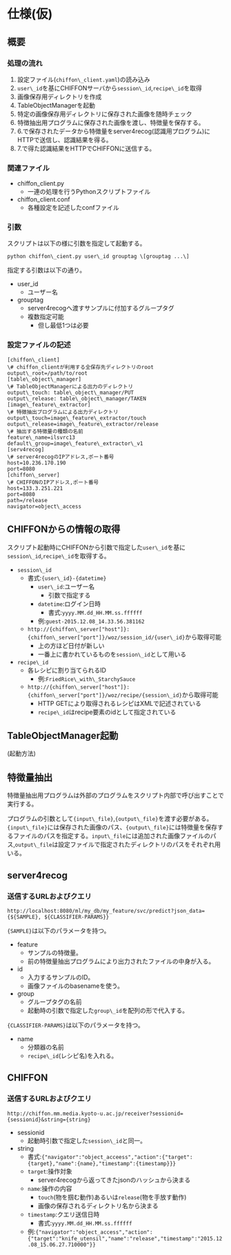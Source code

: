 # 仕様(仮)


## 概要

### 処理の流れ

1. 設定ファイル(`chiffon\_client.yaml`)の読み込み
2. `user\_id`を基にCHIFFONサーバから`session\_id`,`recipe\_id`を取得
3. 画像保存用ディレクトリを作成
4. TableObjectManagerを起動
5. 特定の画像保存用ディレクトリに保存された画像を随時チェック
6. 特徴抽出用プログラムに保存された画像を渡し、特徴量を保存する。
7. 6.で保存されたデータから特徴量をserver4recog(認識用プログラム)にHTTPで送信し、認識結果を得る。
8. 7.で得た認識結果をHTTPでCHIFFONに送信する。

### 関連ファイル

* chiffon\_client.py
    * 一連の処理を行うPythonスクリプトファイル
* chiffon\_client.conf
    * 各種設定を記述したconfファイル

### 引数

スクリプトは以下の様に引数を指定して起動する。

```
python chiffon\_cient.py user\_id grouptag \[grouptag ...\]
```

指定する引数は以下の通り。

* user\_id
    * ユーザー名
* grouptag
    * server4recogへ渡すサンプルに付加するグループタグ
    * 複数指定可能
	    * 但し最低1つは必要


### 設定ファイルの記述

```
[chiffon\_client]
\# chiffon_clientが利用する全保存先ディレクトリのroot
output\_root=/path/to/root
[table\_object\_manager]
\# TableObjectManagerによる出力のディレクトリ
output\_touch: table\_object\_manager/PUT
output\_release: table\_object\_manager/TAKEN
[image\_feature\_extractor]
\# 特徴抽出プログラムによる出力ディレクトリ
output\_touch=image\_feature\_extractor/touch
output\_release=image\_feature\_extractor/release
\# 抽出する特徴量の種類の名前
feature\_name=ilsvrc13
default\_group=image\_feature\_extractor\_v1
[serv4recog]
\# server4recogのIPアドレス,ポート番号
host=10.236.170.190
port=8080
[chiffon\_server]
\# CHIFFONのIPアドレス,ポート番号
host=133.3.251.221
port=8080
path=/release
navigator=object\_access
```


## CHIFFONからの情報の取得

スクリプト起動時にCHIFFONから引数で指定した`user\_id`を基に`session\_id`,`recipe\_id`を取得する。

* `session\_id`
    * 書式:`{user\_id}-{datetime}`
        * `user\_id`:ユーザー名
        	* 引数で指定する
    	* `datetime`:ログイン日時
    		* 書式:`yyyy.MM.dd_HH.MM.ss.ffffff`
    	* 例:`guest-2015.12.08_14.33.56.381162`
	* `http://{chiffon\_server["host"]}:{chiffon\_server["port"]}/woz/session_id/{user\_id}`から取得可能
        * 上の方ほど日付が新しい
		* 一番上に書かれているものを`session\_id`として用いる
* `recipe\_id`
	* 各レシピに割り当てられるID
        * 例:`FriedRice\_with\_StarchySauce`
    * `http://{chiffon\_server["host"]}:{chiffon\_server["port"]}/woz/recipe/{session\_id}`から取得可能
        * HTTP GETにより取得されるレシピはXMLで記述されている
    	* `recipe\_id`はrecipe要素のidとして指定されている



## TableObjectManager起動

(起動方法)



## 特徴量抽出

特徴量抽出用プログラムは外部のプログラムをスクリプト内部で呼び出すことで実行する。

プログラムの引数として`{input\_file}`,`{output\_file}`を渡す必要がある。`{input\_file}`には保存された画像のパス、`{output\_file}`には特徴量を保存するファイルのパスを指定する。`input\_file`には追加された画像ファイルのパス,`output\_file`は設定ファイルで指定されたディレクトリのパスをそれぞれ用いる。



## server4recog

### 送信するURLおよびクエリ

```
http://localhost:8080/ml/my_db/my_feature/svc/predict?json_data={${SAMPLE}, ${CLASSIFIER-PARAMS}}
```

`{SAMPLE}`は以下のパラメータを持つ。

* feature
    * サンプルの特徴量。
    * 前の特徴量抽出プログラムにより出力されたファイルの中身が入る。
* id
    * 入力するサンプルのID。
    * 画像ファイルのbasenameを使う。
* group
    * グループタグの名前
    * 起動時の引数で指定した`group\_id`を配列の形で代入する。

`{CLASSIFIER-PARAMS}`は以下のパラメータを持つ。

* name
    * 分類器の名前
    * `recipe\_id`(レシピ名)を入れる。



## CHIFFON

### 送信するURLおよびクエリ

```
http://chiffon.mm.media.kyoto-u.ac.jp/receiver?sessionid={sessionid}&string={string}
```

* sessionid
    * 起動時引数で指定した`session\_id`と同一。
* string
    * 書式:`{"navigator":"object_acceess","action":{"target":{target},"name":{name},"timestamp":{timestamp}}}`
	* `target`:操作対象
    	* server4recogから返ってきたjsonのハッシュから決まる
	* `name`:操作の内容
        * `touch`(物を掴む動作)あるいは`release`(物を手放す動作)
    	* 画像の保存されるディレクトリ名から決まる
	* `timestamp`:クエリ送信日時
		* 書式:`yyyy.MM.dd_HH.MM.ss.ffffff`
	* 例:`{"navigator":"object_access","action":{"target":"knife_utensil","name":"release","timestamp":"2015.12.08_15.06.27.710000"}}`

